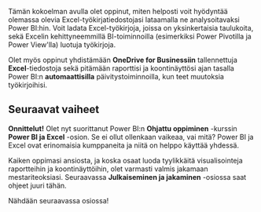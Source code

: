 Tämän kokoelman avulla olet oppinut, miten helposti voit hyödyntää olemassa olevia Excel-työkirjatiedostojasi lataamalla ne analysoitavaksi Power BI:hin. Voit ladata Excel-työkirjoja, joissa on yksinkertaisia taulukoita, sekä Excelin kehittyneemmillä BI-toiminnoilla (esimerkiksi Power Pivotilla ja Power View'lla) luotuja työkirjoja.

Olet myös oppinut yhdistämään **OneDrive for Businessiin** tallennettuja **Excel**-tiedostoja sekä pitämään raporttisi ja koontinäyttösi ajan tasalla Power BI:n **automaattisilla** päivitystoiminnoilla, kun teet muutoksia työkirjoihisi.

## <a name="next-steps"></a>Seuraavat vaiheet
**Onnittelut!** Olet nyt suorittanut Power BI:n **Ohjattu oppiminen** -kurssin **Power BI ja Excel** -osion. Se ei ollut ollenkaan vaikeaa, vai mitä? Power BI ja Excel ovat erinomaisia kumppaneita ja niitä on helppo käyttää yhdessä.

Kaiken oppimasi ansiosta, ja koska osaat luoda tyylikkäitä visualisointeja raportteihin ja koontinäyttöihin, olet varmasti valmis jakamaan mestariteoksiasi. Seuraavassa **Julkaiseminen ja jakaminen** -osiossa saat ohjeet juuri tähän.

Nähdään seuraavassa osiossa!

